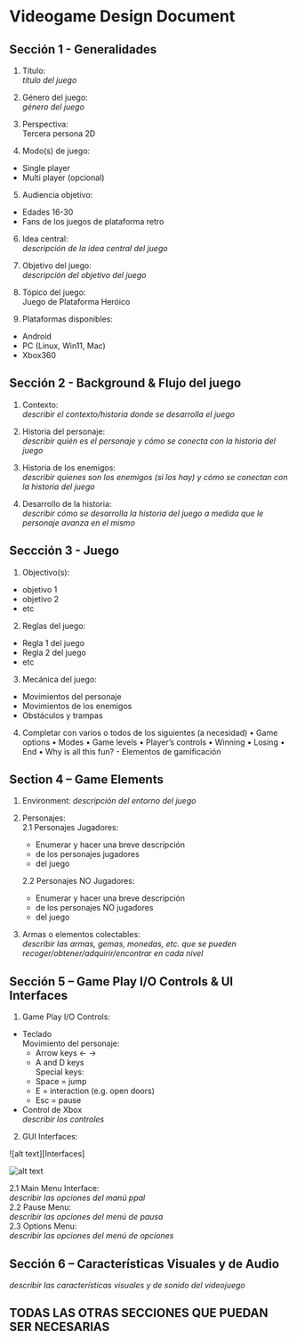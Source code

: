 # Videogame Design Document
## Sección 1 - Generalidades
1. Título:  
_título del juego_  

2. Género del juego:  
_género del juego_

3. Perspectiva:  
Tercera persona 2D  

4. Modo(s) de juego:
- Single player  
- Multi player (opcional)  
5. Audiencia objetivo:
- Edades 16-30
- Fans de los juegos de plataforma retro
6. Idea central:  
_descripción de la idea central del juego_  

7. Objetivo del juego:  
_descripción del objetivo del juego_  

8. Tópico del juego:  
Juego de Plataforma Heróico  

9. Plataformas disponibles:
- Android
- PC (Linux, Win11, Mac)
- Xbox360

## Sección 2 - Background & Flujo del juego
1. Contexto:  
_describir el contexto/historia donde se desarrolla el juego_  

2. Historia del personaje:  
_describir quién es el personaje y cómo se conecta con la historia del juego_  

3. Historia de los enemigos:  
_describir quienes son los enemigos (si los hay) y cómo se conectan con la historia del juego_  

4. Desarrollo de la historia:  
_describir cómo se desarrolla la historia del juego a medida que le personaje avanza en el mismo_  

## Seccción 3 - Juego
1. Objectivo(s):
- objetivo 1
- objetivo 2
- etc
2. Reglas del juego:
- Regla 1 del juego
- Regla 2 del juego
- etc
3. Mecánica del juego:
  - Movimientos del personaje
  - Movimientos de los enemigos
  - Obstáculos y trampas
4. Completar con varios o todos de los siguientes (a necesidad)
• Game options
• Modes
• Game levels
• Player’s controls
• Winning
• Losing
• End
• Why is all this fun? - Elementos de gamificación

## Section 4 – Game Elements
1. Environment:
_descripción del entorno del juego_  

2. Personajes:  
   2.1 Personajes Jugadores:
      - Enumerar y hacer una breve descripción
      - de los personajes jugadores
      - del juego  

   2.2 Personajes NO Jugadores:
      - Enumerar y hacer una breve descripción
      - de los personajes NO jugadores
      - del juego  

3. Armas o elementos colectables:  
_describir las armas, gemas, monedas, etc. que se pueden recoger/obtener/adquirir/encontrar en cada nivel_  

## Sección 5 – Game Play I/O Controls & UI Interfaces
1. Game Play I/O Controls:
- Teclado  
  Movimiento del personaje:
  - Arrow keys <- ->
  - A and D keys  
  Special keys:
  - Space = jump
  - E = interaction (e.g. open doors)
  - Esc = pause
- Control de Xbox  
  _describir los controles_  
2. GUI Interfaces:

![alt text][Interfaces]  

<!-- Referencias para las imagenes -->
[Niveles]: /VDD/INTERFACES_UI.png "Esquema de los 3 niveles"  

![alt text][Niveles]  

[Niveles]: /VDD/Niveles.png "Esquema de los 3 niveles"  

 

   2.1 Main Menu Interface:  
       _describir las opciones del manú ppal_  
   2.2 Pause Menu:  
       _describir las opciones del menú de pausa_  
   2.3 Options Menu:  
       _describir las opciones del menú de opciones_  

## Sección 6 – Características Visuales y de Audio 
_describir las características visuales y de sonido del videojuego_

## TODAS LAS OTRAS SECCIONES QUE PUEDAN SER NECESARIAS
